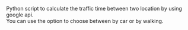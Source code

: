 Python script to calculate the traffic time between two location by using google api.<br>
You can use the option to choose between by car or by walking.
